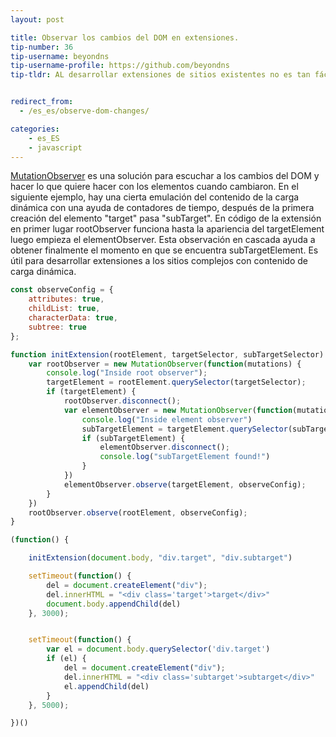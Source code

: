 ```yaml
---
layout: post

title: Observar los cambios del DOM en extensiones.
tip-number: 36
tip-username: beyondns
tip-username-profile: https://github.com/beyondns
tip-tldr: AL desarrollar extensiones de sitios existentes no es tan fácil interactuar con el DOM a causa de la moderna dinamica de javascript.


redirect_from:
  - /es_es/observe-dom-changes/

categories:
    - es_ES
    - javascript
---
```

[MutationObserver](https://developer.mozilla.org/en/docs/Web/API/MutationObserver) es una solución para escuchar a los cambios del DOM y hacer lo que quiere hacer con los elementos cuando cambiaron. En el siguiente ejemplo, hay una cierta emulación del contenido de la carga dinámica con una ayuda de contadores de tiempo, después de la primera creación del elemento "target" pasa "subTarget".
En código de la extensión en primer lugar rootObserver funciona hasta la apariencia del targetElement luego empieza el elementObserver. Esta observación en cascada ayuda a obtener finalmente el momento en que se encuentra subTargetElement.
Es útil para desarrollar extensiones a los sitios complejos con contenido de carga dinámica.

```js
const observeConfig = {
    attributes: true,
    childList: true,
    characterData: true,
    subtree: true
};

function initExtension(rootElement, targetSelector, subTargetSelector) {
    var rootObserver = new MutationObserver(function(mutations) {
        console.log("Inside root observer");
        targetElement = rootElement.querySelector(targetSelector);
        if (targetElement) {
            rootObserver.disconnect();
            var elementObserver = new MutationObserver(function(mutations) {
                console.log("Inside element observer")
                subTargetElement = targetElement.querySelector(subTargetSelector);
                if (subTargetElement) {
                    elementObserver.disconnect();
                    console.log("subTargetElement found!")
                }
            })
            elementObserver.observe(targetElement, observeConfig);
        }
    })
    rootObserver.observe(rootElement, observeConfig);
}

(function() {

    initExtension(document.body, "div.target", "div.subtarget")

    setTimeout(function() {
        del = document.createElement("div");
        del.innerHTML = "<div class='target'>target</div>"
        document.body.appendChild(del)
    }, 3000);


    setTimeout(function() {
        var el = document.body.querySelector('div.target')
        if (el) {
            del = document.createElement("div");
            del.innerHTML = "<div class='subtarget'>subtarget</div>"
            el.appendChild(del)
        }
    }, 5000);

})()
```

